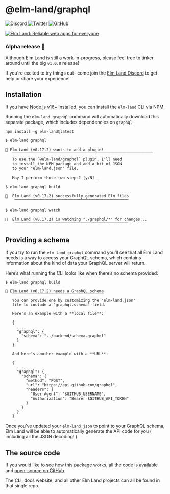 # @elm-land/graphql

[![Discord](https://badgen.net/badge/icon/discord?icon=discord&label&color=7289da)](https://join.elm.land) [![Twitter](https://badgen.net/badge/icon/twitter?icon=twitter&label&color=00acee)](https://twitter.com/elmland_) [![GitHub](https://badgen.net/badge/icon/github?icon=github&label&color=4078c0)](https://www.github.com/elm-land/elm-land) 

[![Elm Land: Reliable web apps for everyone](https://github.com/elm-land/elm-land/raw/main/elm-land-banner.jpg)](https://elm.land)

### Alpha release 🌱

Although Elm Land is still a work-in-progress, please feel free to tinker around until the big `v1.0.0` release!

If you're excited to try things out– come join the [Elm Land Discord](https://join.elm.land) to get help or share your experience! 

## Installation

If you have [Node.js v16+](https://nodejs.org) installed, you can install the `elm-land` CLI via NPM.

Running the `elm-land graphql` command will automatically download this separate package, which includes dependencies on `graphql`

```
npm install -g elm-land@latest
```

```txt
$ elm-land graphql

🌈 Elm Land (v0.17.2) wants to add a plugin!
   ⎺⎺⎺⎺⎺⎺⎺⎺⎺⎺⎺⎺⎺⎺⎺⎺⎺⎺⎺⎺⎺⎺⎺⎺⎺⎺⎺⎺⎺⎺⎺⎺⎺⎺⎺⎺⎺
   To use the `@elm-land/graphql` plugin, I'll need
   to install the NPM package and add a bit of JSON
   to your "elm-land.json" file.

   May I perform those two steps? [y/N] _
```

```txt
$ elm-land graphql build

🌈  Elm Land (v0.17.2) successfully generated Elm files
    ⎺⎺⎺⎺⎺⎺⎺⎺⎺⎺⎺⎺⎺⎺⎺⎺⎺⎺⎺⎺⎺⎺⎺⎺⎺⎺⎺⎺⎺⎺
```

```txt
$ elm-land graphql watch

🌈  Elm Land (v0.17.2) is watching "./graphql/*" for changes...
    ⎺⎺⎺⎺⎺⎺⎺⎺⎺⎺⎺⎺⎺⎺⎺⎺⎺⎺⎺⎺⎺⎺⎺⎺⎺⎺⎺⎺⎺⎺
```

## Providing a schema

If you try to run the `elm-land graphql` command you’ll see that all Elm Land needs is a way to access your GraphQL schema, which contains information about the kind of data your GraphQL server will return.

Here’s what running the CLI looks like when there’s no schema provided:

```
$ elm-land graphql build

🌈 Elm Land (v0.17.2) needs a GraphQL schema
   ‾‾‾‾‾‾‾‾‾‾‾‾‾‾‾‾‾‾‾‾‾‾‾‾‾‾‾‾‾‾‾‾‾‾‾‾‾‾‾‾
   You can provide one by customizing the "elm-land.json"
   file to include a "graphql.schema" field.

   Here's an example with a **local file**:

   {
     ...,
     "graphql": {
       "schema": "../backend/schema.graphql"
     }
   }

   And here's another example with a **URL**:

   {
     ...,
     "graphql": {
       "schema": {
         "method": "POST",
         "url": "https://api.github.com/graphql",
         "headers": {
           "User-Agent": "$GITHUB_USERNAME",
           "Authorization": "Bearer $GITHUB_API_TOKEN"
         }
       }
     }
   }
```

Once you’ve updated your `elm-land.json` to point to your GraphQL schema, Elm Land will be able to automatically generate the API code for you ( including all the JSON decoding! )


## The source code

If you would like to see how this package works, all the code is available and [open-source on GitHub](https://github.com/elm-land/elm-land). 

The CLI, docs website, and all other Elm Land projects can all be found in that single repo.


